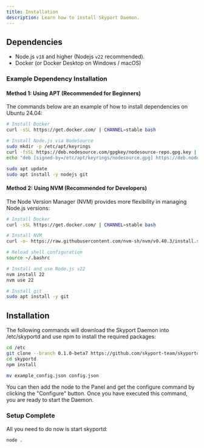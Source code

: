 ```yaml
---
title: Installation
description: Learn how to install Skyport Daemon.
---
```


## Dependencies

* Node.js `v18` and higher (Nodejs `v22` recommended).
* Docker (or Docker Desktop on Windows / macOS)

### Example Dependency Installation

#### Method 1: Using APT (Recommended for Beginners)

The commands below are an example of how to install dependencies on Ubuntu 24.04:

```bash
# Install Docker
curl -sSL https://get.docker.com/ | CHANNEL=stable bash

# Install Node.js via NodeSource
sudo mkdir -p /etc/apt/keyrings
curl -fsSL https://deb.nodesource.com/gpgkey/nodesource-repo.gpg.key | sudo gpg --dearmor -o /etc/apt/keyrings/nodesource.gpg
echo "deb [signed-by=/etc/apt/keyrings/nodesource.gpg] https://deb.nodesource.com/node_22.x nodistro main" | sudo tee /etc/apt/sources.list.d/nodesource.list

sudo apt update
sudo apt install -y nodejs git
```

#### Method 2: Using NVM (Recommended for Developers)

The Node Version Manager (NVM) provides more flexibility in managing Node.js versions:

```bash
# Install Docker
curl -sSL https://get.docker.com/ | CHANNEL=stable bash

# Install NVM
curl -o- https://raw.githubusercontent.com/nvm-sh/nvm/v0.40.3/install.sh | bash

# Reload shell configuration
source ~/.bashrc

# Install and use Node.js v22
nvm install 22
nvm use 22

# Install git
sudo apt install -y git
```

## Installation

The following commands will download the Skyport Daemon into /etc/skyportd and use npm to install the required packages:

```bash
cd /etc
git clone --branch 0.1.0-beta7 https://github.com/skyport-team/skyportd
cd skyportd
npm install

mv example_config.json config.json
```

You can then add the node to the Panel and get the configure command by clicking the "Configure" button. Once you have executed this command, you are ready to start the Daemon.

### Setup Complete

All you need to do now is start skyportd:
```bash
node .
```
